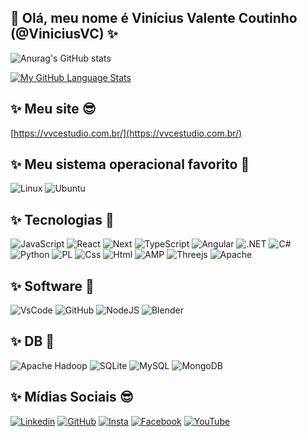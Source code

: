 ## 👋 Olá, meu nome é Vinícius Valente Coutinho (@ViniciusVC) ✨

![Anurag's GitHub stats](https://github-readme-stats.vercel.app/api?username=ViniciusVC&theme=dark&show_icons=true)

[![My GitHub Language Stats](https://github-readme-stats.vercel.app/api/top-langs/?username=ViniciusVC&langs_count=5&theme=dark)]()

## ✨ Meu site 😎

[https://vvcestudio.com.br/](https://vvcestudio.com.br/)

## ✨ Meu sistema operacional favorito 💞️
![Linux](https://img.shields.io/badge/Linux-FCC624?style=for-the-badge&logo=linux&logoColor=black)
![Ubuntu](https://img.shields.io/badge/Ubuntu-35495E?style=for-the-badge&logo=ubuntu&logoColor=2CA5E0)

## ✨ Tecnologias 🚀 

![JavaScript](https://img.shields.io/badge/JavaScript-F7DF1E?style=for-the-badge&logo=javascript&logoColor=black)
![React](https://img.shields.io/badge/React-20232A?style=for-the-badge&logo=react&logoColor=61DAFB)
![Next](https://img.shields.io/badge/Next-black?style=for-the-badge&logo=next.js&logoColor=white)
![TypeScript](https://img.shields.io/badge/TypeScript-007ACC?style=for-the-badge&logo=typescript&logoColor=white)
![Angular](https://img.shields.io/badge/Angular-DD0031?style=for-the-badge&logo=angular&logoColor=white)
![.NET](https://img.shields.io/badge/.NET-5C2D91?style=for-the-badge&logo=.net&logoColor=white)
![C#](https://img.shields.io/badge/c%23-%23239120.svg?style=for-the-badge&logo=csharp&logoColor=white)
![Python](https://img.shields.io/badge/python-3670A0?style=for-the-badge&logo=python&logoColor=ffdd54)
![PL](https://img.shields.io/badge/PL%2FSQL-FFFFFF?style=for-the-badge&logo=oracle&logoColor=FF0000&labelColor=FFFFFF&color=FF0000)
![Css](https://img.shields.io/badge/CSS3-1572B6?style=for-the-badge&logo=css3&logoColor=white)
![Html](https://img.shields.io/badge/HTML5-E34F26?style=for-the-badge&logo=html5&logoColor=white)
![AMP](https://img.shields.io/badge/Amp-005AF0?style=for-the-badge&logo=amp&logoColor=white)
![Threejs](https://img.shields.io/badge/threejs-black?style=for-the-badge&logo=three.js&logoColor=white)
![Apache](https://img.shields.io/badge/apache-%23D42029.svg?style=for-the-badge&logo=apache&logoColor=white)

## ✨ Software 🌱

![VsCode](https://img.shields.io/badge/Visual_Studio_Code-0078D4?style=for-the-badge&logo=visual%20studio%20code&logoColor=white)
![GitHub](https://img.shields.io/badge/GitHub-100000?style=for-the-badge&logo=github&logoColor=white)
![NodeJS](https://img.shields.io/badge/node.js-6DA55F?style=for-the-badge&logo=node.js&logoColor=white)
![Blender](https://img.shields.io/badge/blender-%23F5792A.svg?style=for-the-badge&logo=blender&logoColor=white)

## ✨ DB 👀

![Apache Hadoop](https://img.shields.io/badge/Apache%20Hadoop-66CCFF?style=for-the-badge&logo=apachehadoop&logoColor=black)
![SQLite](https://img.shields.io/badge/SQLite-000?style=for-the-badge&logo=sqlite&logoColor=07405E)
![MySQL](https://img.shields.io/badge/MySQL-00000F?style=for-the-badge&logo=mysql&logoColor=white)
![MongoDB](https://img.shields.io/badge/MongoDB-%234ea94b.svg?style=for-the-badge&logo=mongodb&logoColor=white)


## ✨ Mídias Sociais 😎

[![Linkedin](https://img.shields.io/badge/LinkedIn-0077B5?style=for-the-badge&logo=linkedin&logoColor=white)](https://www.linkedin.com/in/vin%C3%ADcius-valente-51989523/)
[![GitHub](https://img.shields.io/badge/GitHub-100000?style=for-the-badge&logo=github&logoColor=white)](https://github.com/ViniciusVC/)
[![Insta](https://img.shields.io/badge/Instagram-E4405F?style=for-the-badge&logo=instagram&logoColor=white)](https://www.instagram.com/vvcestudio/)
[![Facebook](https://img.shields.io/badge/Facebook-1877F2?style=for-the-badge&logo=facebook&logoColor=white)](https://www.facebook.com/designervvc/)
[![YouTube](https://img.shields.io/badge/YouTube-%23FF0000.svg?style=for-the-badge&logo=YouTube&logoColor=white)](https://www.youtube.com/user/vvcestudio)


